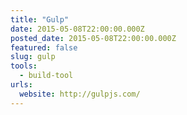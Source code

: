 ```yaml
---
title: "Gulp"
date: 2015-05-08T22:00:00.000Z
posted_date: 2015-05-08T22:00:00.000Z
featured: false
slug: gulp
tools: 
  - build-tool
urls:
  website: http://gulpjs.com/
---
```







